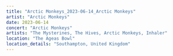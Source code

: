 ```yaml
---
title: "Arctic Monkeys_2023-06-14_Arctic Monkeys"
artist: "Arctic Monkeys"
date: 2023-06-14
concert: "Arctic Monkeys"
artists: "The Mysterines, The Hives, Arctic Monkeys, Inhaler"
location: "The Ageas Bowl"
location_details: "Southampton, United Kingdom"
---
```

